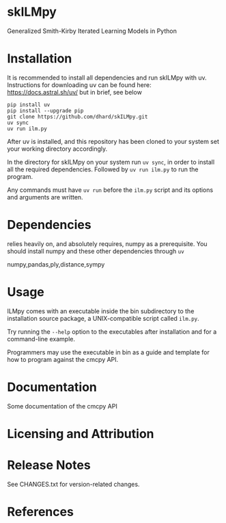 # skILMpy
Generalized Smith-Kirby Iterated Learning Models in Python

Installation
============================================
It is recommended to install all dependencies and run skILMpy with uv. 
Instructions for downloading uv can be found here: https://docs.astral.sh/uv/ but in brief, see below

```
pip install uv
pip install --upgrade pip
git clone https://github.com/dhard/skILMpy.git
uv sync
uv run ilm.py
```
After uv is installed, and this repository has been cloned to your system
set your working directory accordingly. 



In the directory for skILMpy on your system run `uv sync`, in order to install all the required dependencies. Followed by `uv run ilm.py` to run the program.

Any commands must have `uv run` before the `ilm.py` script and its options and arguments are written.


Dependencies 
============================================ 

relies heavily on, and absolutely requires, numpy as a prerequisite.
You should install numpy and these other dependencies through `uv`

numpy,pandas,ply,distance,sympy

Usage
============================================

ILMpy comes with an executable inside the bin subdirectory to the
installation source package, a UNIX-compatible script called `ilm.py`. 

Try running the `--help` option to the executables after installation and
for a command-line example.

Programmers may use the executable in bin as a guide and template for how to
program against the cmcpy API.
		       			  
Documentation 
============================================ 

Some documentation of the cmcpy API 

Licensing and Attribution 
============================================



Release Notes
============================================


See CHANGES.txt for version-related changes.

References
============================================
